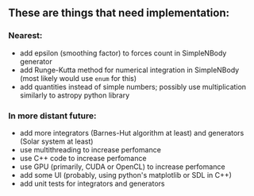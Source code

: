 ## These are things that need implementation:
### Nearest:
* add epsilon (smoothing factor) to forces count in SimpleNBody generator
* add Runge-Kutta method for numerical integration in SimpleNBody (most likely would use `enum` for this)
* add quantities instead of simple numbers; possibly use multiplication similarly to astropy python library

### In more distant future:
* add more integrators (Barnes-Hut algorithm at least) and generators (Solar system at least)
* use multithreading to increase perfomance 
* use C++ code to increase perfomance 
* use GPU (primarily, CUDA or OpenCL) to increase perfomance
* add some UI (probably, using python's matplotlib or SDL in C++)
* add unit tests for integrators and generators